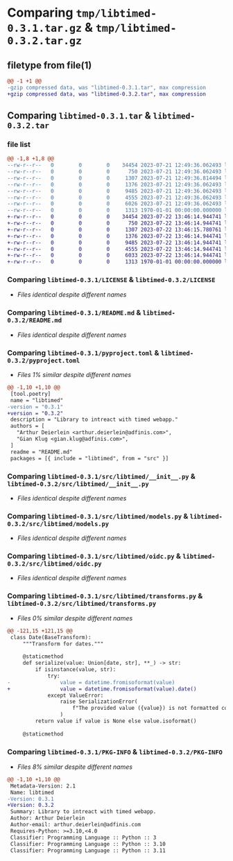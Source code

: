 # Comparing `tmp/libtimed-0.3.1.tar.gz` & `tmp/libtimed-0.3.2.tar.gz`

## filetype from file(1)

```diff
@@ -1 +1 @@
-gzip compressed data, was "libtimed-0.3.1.tar", max compression
+gzip compressed data, was "libtimed-0.3.2.tar", max compression
```

## Comparing `libtimed-0.3.1.tar` & `libtimed-0.3.2.tar`

### file list

```diff
@@ -1,8 +1,8 @@
--rw-r--r--   0        0        0    34454 2023-07-21 12:49:36.062493 libtimed-0.3.1/LICENSE
--rw-r--r--   0        0        0      750 2023-07-21 12:49:36.062493 libtimed-0.3.1/README.md
--rw-r--r--   0        0        0     1307 2023-07-21 12:49:36.814494 libtimed-0.3.1/pyproject.toml
--rw-r--r--   0        0        0     1376 2023-07-21 12:49:36.062493 libtimed-0.3.1/src/libtimed/__init__.py
--rw-r--r--   0        0        0     9485 2023-07-21 12:49:36.062493 libtimed-0.3.1/src/libtimed/models.py
--rw-r--r--   0        0        0     4555 2023-07-21 12:49:36.062493 libtimed-0.3.1/src/libtimed/oidc.py
--rw-r--r--   0        0        0     6026 2023-07-21 12:49:36.062493 libtimed-0.3.1/src/libtimed/transforms.py
--rw-r--r--   0        0        0     1313 1970-01-01 00:00:00.000000 libtimed-0.3.1/PKG-INFO
+-rw-r--r--   0        0        0    34454 2023-07-22 13:46:14.944741 libtimed-0.3.2/LICENSE
+-rw-r--r--   0        0        0      750 2023-07-22 13:46:14.944741 libtimed-0.3.2/README.md
+-rw-r--r--   0        0        0     1307 2023-07-22 13:46:15.780761 libtimed-0.3.2/pyproject.toml
+-rw-r--r--   0        0        0     1376 2023-07-22 13:46:14.944741 libtimed-0.3.2/src/libtimed/__init__.py
+-rw-r--r--   0        0        0     9485 2023-07-22 13:46:14.944741 libtimed-0.3.2/src/libtimed/models.py
+-rw-r--r--   0        0        0     4555 2023-07-22 13:46:14.944741 libtimed-0.3.2/src/libtimed/oidc.py
+-rw-r--r--   0        0        0     6033 2023-07-22 13:46:14.944741 libtimed-0.3.2/src/libtimed/transforms.py
+-rw-r--r--   0        0        0     1313 1970-01-01 00:00:00.000000 libtimed-0.3.2/PKG-INFO
```

### Comparing `libtimed-0.3.1/LICENSE` & `libtimed-0.3.2/LICENSE`

 * *Files identical despite different names*

### Comparing `libtimed-0.3.1/README.md` & `libtimed-0.3.2/README.md`

 * *Files identical despite different names*

### Comparing `libtimed-0.3.1/pyproject.toml` & `libtimed-0.3.2/pyproject.toml`

 * *Files 1% similar despite different names*

```diff
@@ -1,10 +1,10 @@
 [tool.poetry]
 name = "libtimed"
-version = "0.3.1"
+version = "0.3.2"
 description = "Library to intreact with timed webapp."
 authors = [
   "Arthur Deierlein <arthur.deierlein@adfinis.com>",
   "Gian Klug <gian.klug@adfinis.com>",
 ]
 readme = "README.md"
 packages = [{ include = "libtimed", from = "src" }]
```

### Comparing `libtimed-0.3.1/src/libtimed/__init__.py` & `libtimed-0.3.2/src/libtimed/__init__.py`

 * *Files identical despite different names*

### Comparing `libtimed-0.3.1/src/libtimed/models.py` & `libtimed-0.3.2/src/libtimed/models.py`

 * *Files identical despite different names*

### Comparing `libtimed-0.3.1/src/libtimed/oidc.py` & `libtimed-0.3.2/src/libtimed/oidc.py`

 * *Files identical despite different names*

### Comparing `libtimed-0.3.1/src/libtimed/transforms.py` & `libtimed-0.3.2/src/libtimed/transforms.py`

 * *Files 0% similar despite different names*

```diff
@@ -121,15 +121,15 @@
 class Date(BaseTransform):
     """Transform for dates."""
 
     @staticmethod
     def serialize(value: Union[date, str], **_) -> str:
         if isinstance(value, str):
             try:
-                value = datetime.fromisoformat(value)
+                value = datetime.fromisoformat(value).date()
             except ValueError:
                 raise SerializationError(
                     f"The provided value ({value}) is not formatted correctly."
                 )
         return value if value is None else value.isoformat()
 
     @staticmethod
```

### Comparing `libtimed-0.3.1/PKG-INFO` & `libtimed-0.3.2/PKG-INFO`

 * *Files 8% similar despite different names*

```diff
@@ -1,10 +1,10 @@
 Metadata-Version: 2.1
 Name: libtimed
-Version: 0.3.1
+Version: 0.3.2
 Summary: Library to intreact with timed webapp.
 Author: Arthur Deierlein
 Author-email: arthur.deierlein@adfinis.com
 Requires-Python: >=3.10,<4.0
 Classifier: Programming Language :: Python :: 3
 Classifier: Programming Language :: Python :: 3.10
 Classifier: Programming Language :: Python :: 3.11
```

